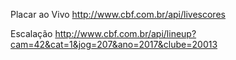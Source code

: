 Placar ao Vivo
http://www.cbf.com.br/api/livescores

Escalação
http://www.cbf.com.br/api/lineup?cam=42&cat=1&jog=207&ano=2017&clube=20013
